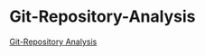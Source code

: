 # Git-Repository-Analysis

[Git-Repository Analysis](https://github.com/dmitrij-drandarov/Git-Repository-Analysis/blob/master/analysis/dukecon/Repository_Analysis.md)
